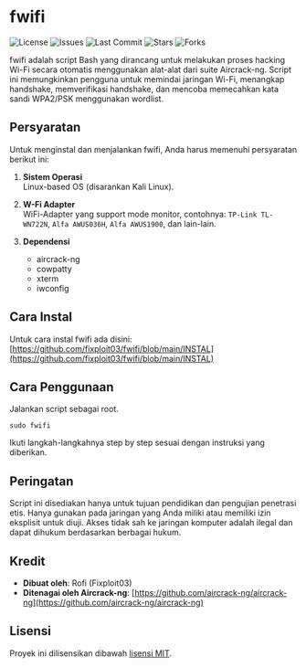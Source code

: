 # fwifi

![License](https://img.shields.io/github/license/fixploit03/fwifi?style=flat) 
![Issues](https://img.shields.io/github/issues/fixploit03/fwifi?style=flat)
![Last Commit](https://img.shields.io/github/last-commit/fixploit03/fwifi?style=flat)
![Stars](https://img.shields.io/github/stars/fixploit03/fwifi?style=flat)
![Forks](https://img.shields.io/github/forks/fixploit03/fwifi?style=flat)  

fwifi adalah script Bash yang dirancang untuk melakukan proses hacking Wi-Fi secara otomatis menggunakan alat-alat dari suite Aircrack-ng. Script ini memungkinkan pengguna untuk memindai jaringan Wi-Fi, menangkap handshake, memverifikasi handshake, dan mencoba memecahkan kata sandi WPA2/PSK menggunakan wordlist.

## Persyaratan

Untuk menginstal dan menjalankan fwifi, Anda harus memenuhi persyaratan berikut ini:

1. **Sistem Operasi**  
   Linux-based OS (disarankan Kali Linux).

2. **W-Fi Adapter**  
   WiFi-Adapter yang support mode monitor, contohnya: `TP-Link TL-WN722N`, `Alfa AWUS036H`, `Alfa AWUS1900`, dan lain-lain.
   
4. **Dependensi**  
   - aircrack-ng
   - cowpatty
   - xterm
   - iwconfig

## Cara Instal

Untuk cara instal fwifi ada disini: [https://github.com/fixploit03/fwifi/blob/main/INSTAL](https://github.com/fixploit03/fwifi/blob/main/INSTAL)

## Cara Penggunaan

Jalankan script sebagai root.

```
sudo fwifi
```

Ikuti langkah-langkahnya step by step sesuai dengan instruksi yang diberikan.

## Peringatan

Script ini disediakan hanya untuk tujuan pendidikan dan pengujian penetrasi etis. Hanya gunakan pada jaringan yang Anda miliki atau memiliki izin eksplisit untuk diuji. Akses tidak sah ke jaringan komputer adalah ilegal dan dapat dihukum berdasarkan berbagai hukum.


## Kredit

- **Dibuat oleh**: Rofi (Fixploit03)
- **Ditenagai oleh Aircrack-ng**: [https://github.com/aircrack-ng/aircrack-ng](https://github.com/aircrack-ng/aircrack-ng)

## Lisensi

Proyek ini dilisensikan dibawah [lisensi MIT](https://github.com/fixploit03/fwifi/blob/main/LICENSE).
